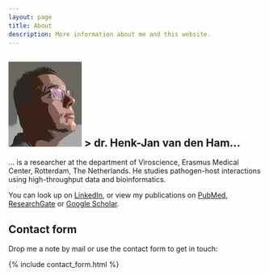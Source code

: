 ```yaml
---
layout: page
title: About
description: More information about me and this website.
---
```





## ![foto](/resources/images/foto.jpg)	> dr. Henk-Jan van den Ham...   

... is a researcher at the department of Viroscience, Erasmus Medical Center, Rotterdam, The Netherlands. He studies pathogen-host interactions using high-throughput data and bioinformatics. 

You can look up on [LinkedIn](https://www.linkedin.com/in/hjvdham), or view my publications on [PubMed](https://www.ncbi.nlm.nih.gov/pubmed/?term=van+den+Ham+HJ), [ResearchGate](https://www.researchgate.net/profile/Hj_Van_Den_Ham) or [Google Scholar](https://scholar.google.com/citations?user=Aoq9uh8AAAAJ&hl=en).


## Contact form

Drop me a note by mail or use the contact form to get in touch:

{% include contact_form.html %}

